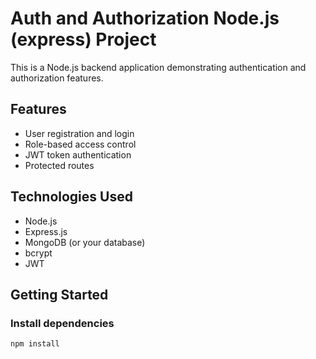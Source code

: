 # Auth and Authorization Node.js (express) Project

This is a Node.js backend application demonstrating authentication and authorization features.

## Features

- User registration and login
- Role-based access control
- JWT token authentication
- Protected routes

## Technologies Used

- Node.js
- Express.js
- MongoDB (or your database)
- bcrypt
- JWT

## Getting Started

### Install dependencies
```bash
npm install
